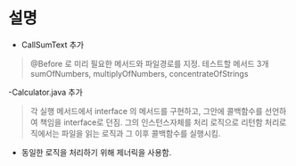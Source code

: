 # 설명 

- CallSumText 추가
> @Before 로 미리 필요한 메서드와 파일경로를 지정.
> 테스트할 메서드 3개 sumOfNumbers, multiplyOfNumbers, concentrateOfStrings

-Calculator.java 추가
> 각 실행 메서드에서 interface 의 메서드를 구현하고, 그안에 콜백함수를 선언하여 책임을 interface로 던짐. 그의 인스턴스자체를 처리 로직으로 리턴함
> 처리로직에서는 파일을 읽는 로직과 그 이후 콜백함수를 실행시킴.

- 동일한 로직을 처리하기 위해 제너릭을 사용함.
